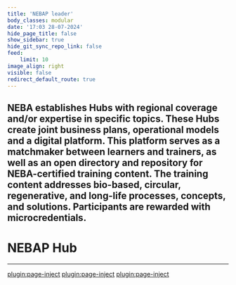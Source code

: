 ```yaml
---
title: 'NEBAP leader'
body_classes: modular
date: '17:03 28-07-2024'
hide_page_title: false
show_sidebar: true
hide_git_sync_repo_link: false
feed:
    limit: 10
image_align: right
visible: false
redirect_default_route: true
---
```


## NEBA establishes Hubs with regional coverage and/or expertise in specific topics. These Hubs create joint business plans, operational models and a digital platform. This platform serves as a matchmaker between learners and trainers, as well as an open directory and repository for NEBA-certified training content. The training content addresses bio-based, circular, regenerative, and long-life processes, concepts, and solutions. Participants are rewarded with microcredentials.

# NEBAP Hub
---
[plugin:page-inject](/hubs/_nebap/_upr/)
[plugin:page-inject](/hubs/_nebap/_holzbauaustria/)
[plugin:page-inject](/hubs/_nebap/_p_lodz/)
